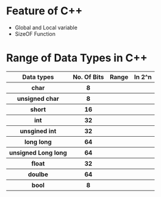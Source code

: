   <H1 >Feature of C++ </H1>
<ul>
  <li>Global and Local variable  </li>
  <li>
    SizeOF Function
  </li>
</ul>

<h1>
  Range of Data Types in C++</h1>
  <table>
    <tr>
      <th>
        Data types 
      </th>
      <th> No. Of  Bits</th>
      <th> Range </th>
      <th> In 2^n </th>
    </tr>
    <tr>
      <th>char</th>
      <th>8</th>
      <th></th>
      <th></th>
    </tr>
    <tr>
      <th>unsigned char</th>
      <th>8</th>
      <th></th>
      <th></th>
    </tr>
    <tr>
      <th>short</th>
      <th>16</th>
      <th></th>
      <th></th>
    </tr>
    <tr>
      <th>int</th>
      <th>32</th>
      <th></th>
      <th></th>
    </tr>
    <tr>
      <th>unsgined int</th>
      <th>32</th>
      <th></th>
      <th></th>
    </tr>
    <tr>
      <th>long long</th>
      <th>64</th>
      <th></th>
      <th></th>
    </tr>
    <tr>
      <th>unsigned Long long</th>
      <th>64</th>
      <th></th>
      <th></th>
    </tr>
    <tr>
      <th>float</th>
      <th>32</th>
      <th></th>
      <th></th>
    </tr>
    <tr>
      <th>doulbe</th>
      <th>64</th>
      <th></th>
      <th></th>
    </tr>
    <tr>
      <th>bool</th>
      <th>8</th>
      <th></th>
      <th></th>
    </tr>
  </table>
